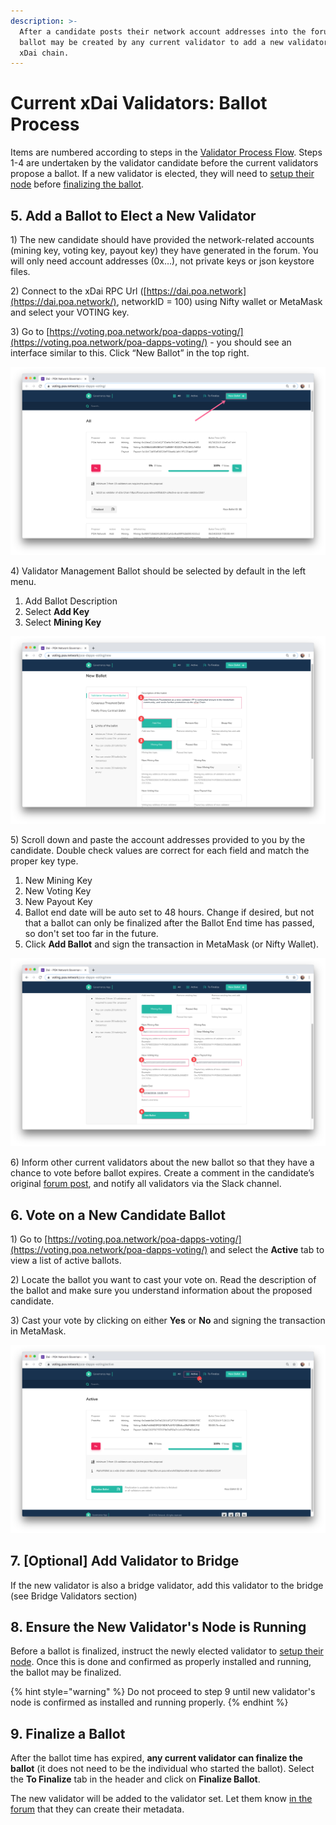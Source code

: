 ```yaml
---
description: >-
  After a candidate posts their network account addresses into the forum, a
  ballot may be created by any current validator to add a new validator to the
  xDai chain.
---
```


# Current xDai Validators: Ballot Process

Items are numbered according to steps in the [Validator Process Flow](https://docs.xdaichain.com/xdai-for-validators/new-validator-process-flow). Steps 1-4 are undertaken by the validator candidate before the current validators propose a ballot. If a new validator is elected, they will need to [setup their node](https://docs.xdaichain.com/xdai-for-validators/new-validator-process-flow/new-xdai-validator-node-setup) before [finalizing the ballot](https://docs.xdaichain.com/xdai-for-validators/new-validator-process-flow/current-xdai-validators-ballot-process#8-finalize-a-ballot).

##  5. Add a Ballot to Elect a New Validator <a id="5-add-a-ballot-to-elect-a-new-validator"></a>

1\) The new candidate should have provided the network-related accounts \(mining key, voting key, payout key\) they have generated in the forum. You will only need account addresses \(0x…\), not private keys or json keystore files.

2\) Connect to the xDai RPC Url \([https://dai.poa.network](https://dai.poa.network/), networkID = 100\) using Nifty wallet or MetaMask and select your VOTING key.

3\) Go to [https://voting.poa.network/poa-dapps-voting/](https://voting.poa.network/poa-dapps-voting/) - you should see an interface similar to this. Click “New Ballot” in the top right.

![Click Add Ballot to start the process](../../.gitbook/assets/gov_1.png)

4\) Validator Management Ballot should be selected by default in the left menu. 

1. Add Ballot Description
2. Select **Add Key**
3. Select **Mining Key**

![Click Add Key and Mining Key to intiate ballot creation](../../.gitbook/assets/add_keys.png)

5\) Scroll down and paste the account addresses provided to you by the candidate. Double check values are correct for each field and match the proper key type.

1. New Mining Key
2. New Voting Key
3. New Payout Key
4. Ballot end date will be auto set to 48 hours. Change if desired, but not that a ballot can only be finalized after the Ballot End time has passed, so don't set too far in the future.
5. Click **Add Ballot** and sign the transaction in MetaMask \(or Nifty Wallet\).

![Double check each entered key before adding ballot](../../.gitbook/assets/key2.png)

6\) Inform other current validators about the new ballot so that they have a chance to vote before ballot expires. Create a comment in the candidate’s original [forum post](https://forum.poa.network/c/xdai-chain/validators-intro), and notify all validators via the Slack channel.

##  6. Vote on a New Candidate Ballot <a id="6-vote-on-a-new-candidate-ballot"></a>

1\) Go to [https://voting.poa.network/poa-dapps-voting/](https://voting.poa.network/poa-dapps-voting/)  and select the **Active** tab to view a list of active ballots.

2\) Locate the ballot you want to cast your vote on. Read the description of the ballot and make sure you understand information about the proposed candidate.

3\) Cast your vote by clicking on either **Yes** or **No** and signing the transaction in MetaMask.

![](../../.gitbook/assets/active_tab.png)

##  7.  \[Optional\] Add Validator to Bridge <a id="7-ensure-the-new-validators-node-is-running"></a>

If the new validator is also a bridge validator, add this validator to the bridge \(see Bridge Validators section\)

## 8. Ensure the New Validator's Node is Running <a id="7-ensure-the-new-validators-node-is-running"></a>

Before a ballot is finalized, instruct the newly elected validator to [setup their node](https://docs.xdaichain.com/xdai-for-validators/new-validator-process-flow/new-xdai-validator-node-setup). Once this is done and confirmed as properly installed and running, the ballot may be finalized.

{% hint style="warning" %}
Do not proceed to step 9 until new validator's node is confirmed as installed and running properly. 
{% endhint %}

## 9. Finalize a Ballot <a id="8-finalize-a-ballot"></a>

After the ballot time has expired, **any current validator can finalize the ballot** \(it does not need to be the individual who started the ballot\). Select the **To Finalize** tab in the header and click on **Finalize Ballot**.

The new validator will be added to the validator set. Let them know [in the forum](https://forum.poa.network/c/xdai-chain/validators-intro) that they can create their metadata.

##   <a id="9-optional-add-validator-to-bridge"></a>

